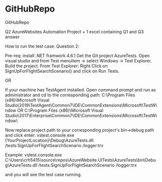 # GitHubRepo
GitHubRepo


Q2 AzureWebsites Automation Project + 1 excel containing Q1 and Q3 answer

How to run the test case: Question 2:

Pre-req: install .NET framwork 4.6.1 
Get the Git project AzureTests.
Open visual studio and from Test menuItem -> select Windows -> Test Explorer. Build the project. From Test Explorer: Right Click on SignUpForFlightSearchScenario() and click on Run Tests.

OR

If your machine has TestAgent installed. Open command prompt and run as administrator and cd to the corresponding path: C:\Program Files (x86)\Microsoft Visual Studio\2019\TestAgent\Common7\IDE\CommonExtensions\Microsoft\TestWindow
OR C:\Program Files (x86)\Microsoft Visual Studio\2017\Enterprise\Common7\IDE\CommonExtensions\Microsoft\TestWindow\

Now replace project path to your corresponding project's bin->debug path and click enter: vstest.console.exe {YourProjectLocation}\Debug\AzureTests.dll /tests:SignUpForFlightSearchScenario /logger:trx

Example: vstest.console.exe C:\Users\crh5415\source\repos\AzureWebsite.UITests\AzureTests\bin\Debug\AzureTests.dll /tests:SignUpForFlightSearchScenario /logger:trx

and you will see the test case running.
